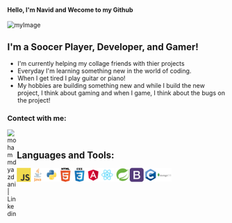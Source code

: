 #### Hello, I'm Navid and Wecome to my Github
![myImage]([https://media.giphy.com/media/XRB1uf2F9bGOA/giphy.gif](https://media1.giphy.com/media/fwbZnTftCXVocKzfxR/200.webp?cid=ecf05e47p8ne0urzrrjq2300n4zulgw0ctw7uh6ql5bugdom&rid=200.webp&ct=g))
## I'm a Soocer Player, Developer, and Gamer!
- I'm currently helping my collage friends with thier projects
- Everyday I'm learning something new in the world of coding.    
- When I get tired I play guitar or piano!
- My hobbies are building something new and while I build the new project, I think about gaming and when I game, I think about the bugs on the project!  


### Contect with me:
[<img align="left" alt="mohammd yazdani | Linkedin" width="22px" src="https://www.citypng.com/public/uploads/preview/linkedin-square-white-icon-transparent-png-11640440452zi2ykndpw2.png" />][linkedin]




<br />


## Languages and Tools:
<img height="32" width="32" src="https://raw.githubusercontent.com/github/explore/5b3600551e122a3277c2c5368af2ad5725ffa9a1/topics/javascript/javascript.png" /><img height="32" width="32" src="https://raw.githubusercontent.com/github/explore/5b3600551e122a3277c2c5368af2ad5725ffa9a1/topics/java/java.png" /><img height="32" width="32" src="https://raw.githubusercontent.com/github/explore/5b3600551e122a3277c2c5368af2ad5725ffa9a1/topics/python/python.png" /><img height="32" width="32" src="https://raw.githubusercontent.com/github/explore/5b3600551e122a3277c2c5368af2ad5725ffa9a1/topics/html/html.png" /><img height="32" width="32" src="https://raw.githubusercontent.com/github/explore/5b3600551e122a3277c2c5368af2ad5725ffa9a1/topics/css/css.png" /><img height="32" width="32" src="https://raw.githubusercontent.com/github/explore/5b3600551e122a3277c2c5368af2ad5725ffa9a1/topics/angular/angular.png" /><img height="32" width="32" src="https://raw.githubusercontent.com/github/explore/5b3600551e122a3277c2c5368af2ad5725ffa9a1/topics/react/react.png" />
<img height="32" width="32" src="https://raw.githubusercontent.com/github/explore/80688e429a7d4ef2fca1e82350fe8e3517d3494d/topics/spring-boot/spring-boot.png" /><img height="32" width="32" src="https://raw.githubusercontent.com/github/explore/80688e429a7d4ef2fca1e82350fe8e3517d3494d/topics/bootstrap/bootstrap.png" /><img height="32" width="32" src="https://raw.githubusercontent.com/github/explore/f3e22f0dca2be955676bc70d6214b95b13354ee8/topics/c/c.png" /><img height="32" width="32" src="https://raw.githubusercontent.com/github/explore/5b3600551e122a3277c2c5368af2ad5725ffa9a1/topics/mongodb/mongodb.png" />



[linkedin]: https://www.linkedin.com/in/navidyazdani7
